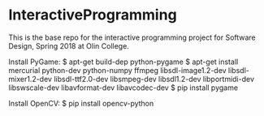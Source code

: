 # InteractiveProgramming
This is the base repo for the interactive programming project for Software Design, Spring 2018 at Olin College.

Install PyGame:
  $ apt-get build-dep python-pygame
  $  apt-get install mercurial python-dev python-numpy ffmpeg libsdl-image1.2-dev libsdl-mixer1.2-dev libsdl-ttf2.0-dev libsmpeg-dev libsdl1.2-dev libportmidi-dev libswscale-dev libavformat-dev libavcodec-dev
  $ pip install pygame

Install OpenCV:
  $ pip install opencv-python
